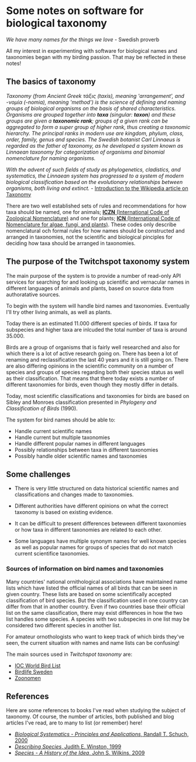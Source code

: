 # Some notes on software for biological taxonomy

*We have many names for the things we love* - Swedish proverb

All my interest in experimenting with software for biological names and
taxonomies began with my birding passion. That may be reflected in these
notes!

## The basics of taxonomy

*Taxonomy (from Ancient Greek τάξις (taxis), meaning 'arrangement', and -νομία
(-nomia), meaning 'method') is the science of defining and naming groups of
biological organisms on the basis of shared characteristics. Organisms are
grouped together into **taxa** (singular: **taxon**) and these groups are given
a **taxonomic rank**; groups of a given rank can be aggregated to form a super
group of higher rank, thus creating a taxonomic hierarchy. The principal ranks
in modern use are kingdom, phylum, class, order, family, genus and species. The
Swedish botanist Carl Linnaeus is regarded as the father of taxonomy, as he
developed a system known as Linnaean taxonomy for categorization of organisms
and binomial nomenclature for naming organisms.*

*With the advent of such fields of study as phylogenetics, cladistics, and
systematics, the Linnaean system has progressed to a system of modern biological
classification based on the evolutionary relationships between organisms, both
living and extinct.* - [Introduction to the Wikipedia article on Taxonomy](https://en.wikipedia.org/wiki/Taxonomy_(biology))

There are two well established sets of rules and recommendations for how taxa
should be named, one for animals; [**ICZN** (International Code of Zoological Nomenclature)](http://www.iczn.org)
and one for plants; [**ICN** (International Code of Nomenclature for algae, fungi, and plants)](http://www.iapt-taxon.org/nomen/main.php).
These codes only describe nomenclatural och formal rules for how names should
be constructed and arranged in taxonomies, not the scientific and biological
pinciples for deciding how taxa should be arranged in taxonomies.

## The purpose of the Twitchspot taxonomy system

The main purpose of the system is to provide a number of read-only API services
for searching for and looking up scientific and vernacular names in different
languages of animals and plants, based on source data from authoratative
sources.

To begin with the system will handle bird names and taxonomies. Eventually I'll
try other living animals, as well as plants.

Today there is an estimated 11.000 different species of birds. If taxa for
subspecies and higher taxa are inlcuded the total number of taxa is around
35.000.

Birds are a group of organisms that is fairly well researched and also for
which there is a lot of active research going on. There has been a lot of
renaming and reclassification the last 40 years and it is still going on. There
are also differing opinions in the scientific community on a number of species
and groups of species regarding both their species status as well as their
classification. That means that there today exists a number of different
taxonomies for birds, even though they mostly differ in details.

Today, most scientific classifications and taxonomies for birds are based on
Sibley and Monroes classification presented in *Phylogeny and Classification
of Birds* (1990).

The system for bird names should be able to:

 * Handle current scientific names
 * Handle current but multiple taxonomies
 * Handle different popular names in different languages
 * Possibly relationships between taxa in different taxonomies
 * Possibly handle older scientific names and taxonomies

## Some challenges

 * There is very little structured on data historical scientific names and
   classifications and changes made to taxonomies.

 * Different authorities have different opinions on what the correct taxonomy is
   based on existing evidence.

 * It can be difficult to present differences beteween different taxonomies or
   how taxa in different taxonomies are related to each other.

 * Some languages have multiple synonym names for well known species as well as
   popular names for groups of species that do not match current scientifice
   taxonomies.

### Sources of information on bird names and taxonomies

Many countries' national ornithological associations have maintained name lists
which have listed the official names of all birds that can be seen in given
country. These lists are based on some scientifically accepted classification of
bird species. But the classification used in one country can differ from that
in another country. Even if two countries base their official list on the same
classification, there may exist differences in how the two list handles some
species. A species with two subspecies in one list may be considered two
different species in another list.

For amateur ornothologists who want to keep track of which birds they've seen,
the current situation with names and name lists can be confusing!

The main sources used in *Twitchspot taxonomy* are:

 * [IOC World Bird List](http://www.worldbirdnames.org/ioc-lists/master-list-2/)
 * [Birdlife Sweden](http://birdlife.se/tk/svenska-namn-pa-varldens-faglar/)
 * [Zoonomen](http://www.zoonomen.net/avtax/frame.html)

## References

Here are some references to books I've read when studying the subject of
taxonomy. Of course, the number of articles, both published and blog articles
I've read, are to many to list (or remember) here!

 * [*Biological Systematics - Principles and Applications*, Randall T. Schuch, 2000](https://www.amazon.com/Biological-Systematics-Principles-Applications-2nd/dp/0801447992)
 * [*Describing Species*, Judith E. Winston, 1999](https://www.amazon.com/Describing-Species-Judith-Winston/dp/0231068255)
 * [*Species - A History of the Idea*, John S. Wilkins, 2009](https://www.amazon.com/Species-History-Idea-Systematics/dp/0520271394)
